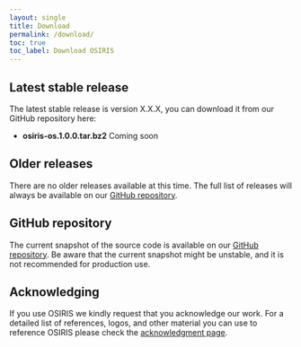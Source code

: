 ```yaml
---
layout: single
title: Download
permalink: /download/
toc: true
toc_label: Download OSIRIS
---
```


## Latest stable release

The latest stable release is version X.X.X, you can download it from our GitHub repository here:

* __osiris-os.1.0.0.tar.bz2__ Coming soon

## Older releases

There are no older releases available at this time. The full list of releases will always be available on our [GitHub repository](https://github.com/osiris-code/osiris/).

## GitHub repository

The current snapshot of the source code is available on our [GitHub repository](https://github.com/osiris-code/osiris/). Be aware that the current snapshot might be unstable, and it is not recommended for production use.

## Acknowledging

If you use OSIRIS we kindly request that you acknowledge our work. For a detailed list of references, logos, and other material you can use to reference OSIRIS please check the [acknowledgment page](/consortium/acknowledge).
